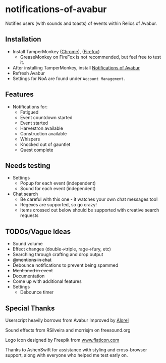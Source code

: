 # notifications-of-avabur
Notifies users (with sounds and toasts) of events within Relics of Avabur.

## Installation
* Install TamperMonkey ([Chrome](https://chrome.google.com/webstore/detail/tampermonkey/dhdgffkkebhmkfjojejmpbldmpobfkfo?hl=en)), ([Firefox](https://addons.mozilla.org/en-US/firefox/addon/tampermonkey/))
  * GreaseMonkey on FireFox is not recommended, but feel free to test it.
* After installing TamperMonkey, install [Notifications of Avabur](https://github.com/davidmcclelland/notifications-of-avabur/blob/master/notifications-of-avabur.user.js)
* Refresh Avabur
* Settings for NoA are found under `Account Management.`

## Features
* Notifications for:
  * Fatigued
  * Event countdown started
  * Event started
  * Harvestron available
  * Construction available
  * Whispers
  * Knocked out of gauntlet
  * Quest complete

## Needs testing
* Settings
  * Popup for each event (independent)
  * Sound for each event (independent)
* Chat search
  * Be careful with this one - it watches your own chat messages too!
  * Regexes are supported, so go crazy!
  * Items crossed out below should be supported with creative search requests

## TODOs/Vague Ideas
* Sound volume
* Effect changes (double->triple, rage->fury, etc)
* Searching through crafting and drop output
* ~~@mentions in chat~~
* Debounce notifications to prevent being spammed
* ~~Mentioned in event~~
* Documentation
* Come up with additional features
* Settings
  * Debounce timer

## Special Thanks
Userscript heavily borrows from Avabur Improved by [Alorel](https://github.com/Alorel)

Sound effects from RSilveira and morrisjm on freesound.org

Logo icon designed by Freepik from www.flaticon.com

Thanks to AshenSwift for assistance with styling and cross-browser support, along with everyone who helped me test early on.
